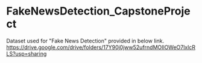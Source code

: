 # FakeNewsDetection_CapstoneProject

Dataset used for "Fake News Detection" provided in below link.
https://drive.google.com/drive/folders/17Y90j0jww52ufrndMOIlOWeO7lxlcRLS?usp=sharing
